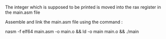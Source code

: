 The integer which is supposed to be printed is moved into the rax register in the main.asm file

Assemble and link the main.asm file using the command : 

nasm -f elf64 main.asm -o main.o && ld -o main main.o && ./main
